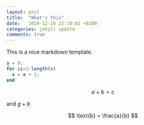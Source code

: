 ```yaml
---
layout: post
title:  "What's this"
date:   2019-12-26 22:10:02 +0100
categories: jekyll update
comments: true
---
```

This is a nice markdown template.

```m
a = 0;
for ii=1:length(x)
  a = a + 1;
end
```

$$
a+b = c
$$

and $g+b$

$$
\text{b} = \frac{a}{b}
$$
